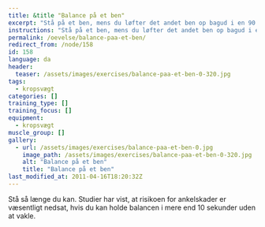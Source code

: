```yaml
---
title: &title "Balance på et ben"
excerpt: "Stå på et ben, mens du løfter det andet ben op bagud i en 90 graders vinkel. Det løftede ben må ikke røre det andet ben. Når du har balancen, lukker du øjnene."
instructions: "Stå på et ben, mens du løfter det andet ben op bagud i en 90 graders vinkel. Det løftede ben må ikke røre det andet ben. Når du har balancen, lukker du øjnene."
permalink: /oevelse/balance-paa-et-ben/
redirect_from: /node/158
id: 158
language: da
header:
  teaser: /assets/images/exercises/balance-paa-et-ben-0-320.jpg
tags:
  - kropsvægt
categories: []
training_type: [] 
training_focus: []
equipment:
  - kropsvægt
muscle_group: []
gallery:
  - url: /assets/images/exercises/balance-paa-et-ben-0.jpg
    image_path: /assets/images/exercises/balance-paa-et-ben-0-320.jpg
    alt: "Balance på et ben"
    title: "Balance på et ben"
last_modified_at: 2011-04-16T18:20:32Z
---
```


Stå så længe du kan. Studier har vist, at risikoen for ankelskader er væsentligt nedsat, hvis du kan holde balancen i mere end 10 sekunder uden at vakle.
